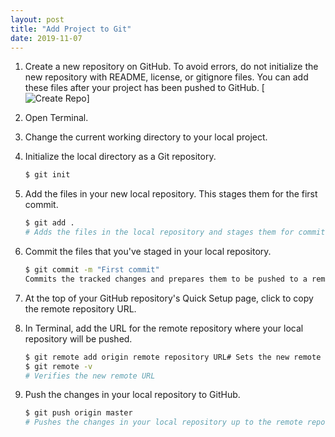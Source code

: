 ```yaml
---
layout: post
title: "Add Project to Git"
date: 2019-11-07
---
```


1. Create a new repository on GitHub. To avoid errors, do not initialize the new repository with README, license, or gitignore files. You can add these files after your project has been pushed to GitHub.
[![Create Repo](https://help.github.com/assets/images/help/repository/repo-create.png)]
2. Open Terminal.
3. Change the current working directory to your local project.
4. Initialize the local directory as a Git repository.
    ```sh
    $ git init
    ```

5. Add the files in your new local repository. This stages them for the first commit.
    ```sh
    $ git add .
    # Adds the files in the local repository and stages them for commit. To unstage a file, use 'git reset HEAD YOUR-FILE'.
    ```

6. Commit the files that you've staged in your local repository.
    ```sh
    $ git commit -m "First commit"
    Commits the tracked changes and prepares them to be pushed to a remote repository. To remove this commit and modify the file, use 'git reset --soft HEAD~1' and commit and add the file again.
    ```

7. At the top of your GitHub repository's Quick Setup page, click  to copy the remote repository URL.
8. In Terminal, add the URL for the remote repository where your local repository will be pushed.
    ```sh
    $ git remote add origin remote repository URL# Sets the new remote
    $ git remote -v
    # Verifies the new remote URL
    ```
9. Push the changes in your local repository to GitHub.
    ```sh
    $ git push origin master
    # Pushes the changes in your local repository up to the remote repository you specified as the origin
    ```
